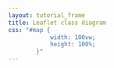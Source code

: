 ```yaml
---
layout: tutorial_frame
title: Leaflet class diagram
css: "#map {
            width: 100vw;
            height: 100%;
        }"
---
```

<script type="module">
	import L, {Map, CRS, ImageOverlay} from 'leaflet';

	const bounds = [[0, 0], [1570, 1910]];

	const map = new Map('map', {
		crs: CRS.Simple,
		maxZoom: 0,
		minZoom: -4,
		maxBounds: bounds
	});

	const image = new ImageOverlay('class-diagram.png', bounds).addTo(map);

	map.fitBounds(bounds);

	globalThis.L = L; // only for debugging in the developer console
	globalThis.map = map; // only for debugging in the developer console
</script>
